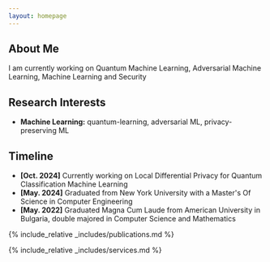 ```yaml
---
layout: homepage
---
```


## About Me

I am currently working on Quantum Machine Learning, Adversarial Machine Learning, Machine Learning and Security

## Research Interests

- **Machine Learning:** quantum-learning, adversarial ML, privacy-preserving ML

## Timeline

- **[Oct. 2024]** Currently working on Local Differential Privacy for Quantum Classification Machine Learning
- **[May. 2024]** Graduated from New York University with a Master's Of Science in Computer Engineering
- **[May. 2022]** Graduated Magna Cum Laude from American University in Bulgaria, double majored in Computer Science and Mathematics

{% include_relative _includes/publications.md %}

{% include_relative _includes/services.md %}
